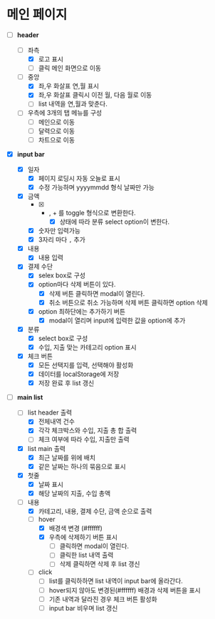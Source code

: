 # 메인 페이지

- [ ] **header**

  - [ ] 좌측
    - [x] 로고 표시
    - [ ] 클릭 메인 화면으로 이동
  - [ ] 중앙
    - [x] 좌,우 화살표 연,월 표시
    - [x] 좌,우 화살표 클릭시 이전 월, 다음 월로 이동
    - [ ] list 내역을 연,월과 맞춘다.
  - [ ] 우측에 3개의 탭 메뉴를 구성
    - [ ] 메인으로 이동
    - [ ] 달력으로 이동
    - [ ] 차트으로 이동

- [x] **input bar**

  - [x] 일자
    - [x] 페이지 로딩시 자동 오늘로 표시
    - [x] 수정 가능하며 yyyymmdd 형식 날짜만 가능
  - [x] 금액
    - [x] - , + 를 toggle 형식으로 변환한다.
        - [x] 상태에 따라 분류 select option이 변한다.
    - [x] 숫자만 입력가능
    - [x] 3자리 마다 `,` 추가
  - [x] 내용
    - [x] 내용 입력
  - [x] 결제 수단
    - [x] selex box로 구성
    - [x] option마다 삭제 버튼이 있다.
      - [x] 삭제 버튼 클릭하면 modal이 열린다.
      - [x] 취소 버튼으로 취소 가능하며 삭제 버튼 클릭하면 option 삭제
    - [x] option 최하단에는 추가하기 버튼
      - [x] modal이 열리며 input에 입력한 값을 option에 추가
  - [x] 분류
    - [x] select box로 구성
    - [x] 수입, 지출 맞는 카테고리 option 표시
  - [x] 체크 버튼
    - [x] 모든 선택지를 입력, 선택해야 활성화
    - [x] 데이터를 localStorage에 저장
    - [x] 저장 완료 후 list 갱신

- [ ] **main list**

  - [ ] list header 출력
    - [x] 전체내역 건수
    - [x] 각각 체크박스와 수입, 지출 총 합 출력
    - [ ] 체크 여부에 따라 수입, 지출만 출력
  - [x] list main 출력
    - [x] 최근 날짜를 위에 배치
    - [x] 같은 날짜는 하나의 묶음으로 표시
  - [x] 첫줄
    - [x] 날짜 표시
    - [x] 해당 날짜의 지출, 수입 총액
  - [ ] 내용
    - [x] 카테고리, 내용, 결제 수단, 금액 순으로 출력
    - [ ] hover
      - [x] 배경색 변경 (#ffffff)
      - [x] 우측에 삭제하기 버튼 표시
        - [ ] 클릭하면 modal이 열린다.
        - [ ] 클릭한 list 내역 출력
        - [ ] 삭제 클릭하면 삭제 후 list 갱신
    - [ ] click
      - [ ] list를 클릭하하면 list 내역이 input bar에 올라간다.
      - [ ] hover되지 않아도 변경된(#ffffff) 배경과 삭제 버튼을 표시
      - [ ] 기존 내역과 달라진 경우 체크 버튼 활성화
      - [ ] input bar 비우며 list 갱신
